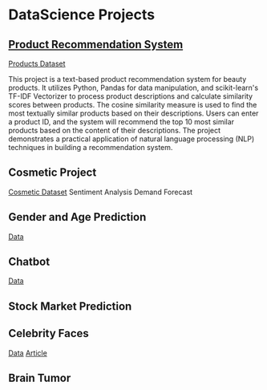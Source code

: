 # DataScience Projects 

## [Product Recommendation System](https://github.com/Ariamestra/DataScience/blob/main/Products/Products.ipynb)
[Products Dataset](https://www.kaggle.com/datasets/mfsoftworks/cosmetic-products/data)

This project is a text-based product recommendation system for beauty products. It utilizes Python, Pandas for data manipulation, and scikit-learn's TF-IDF Vectorizer to process product descriptions and calculate similarity scores between products. The cosine similarity measure is used to find the most textually similar products based on their descriptions. Users can enter a product ID, and the system will recommend the top 10 most similar products based on the content of their descriptions. The project demonstrates a practical application of natural language processing (NLP) techniques in building a recommendation system.

## Cosmetic Project 
[Cosmetic Dataset](https://www.kaggle.com/datasets/jithinanievarghese/cosmetics-and-beauty-products-reviews-top-brands)
Sentiment Analysis
Demand Forecast

## Gender and Age Prediction
[Data](https://github.com/smahesh29/Gender-and-Age-Detection)

## Chatbot
[Data](https://github.com/parulnith/Building-a-Simple-Chatbot-in-Python-using-NLTK)

## Stock Market Prediction

##  Celebrity Faces
[Data](https://www.kaggle.com/datasets/jessicali9530/celeba-dataset)
[Article](https://towardsdatascience.com/celebrity-face-generation-with-deep-convolutional-gans-40b96147a1c9)

## Brain Tumor
